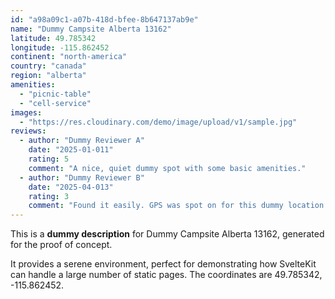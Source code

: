 ```yaml
---
id: "a98a09c1-a07b-418d-bfee-8b647137ab9e"
name: "Dummy Campsite Alberta 13162"
latitude: 49.785342
longitude: -115.862452
continent: "north-america"
country: "canada"
region: "alberta"
amenities:
  - "picnic-table"
  - "cell-service"
images:
  - "https://res.cloudinary.com/demo/image/upload/v1/sample.jpg"
reviews:
  - author: "Dummy Reviewer A"
    date: "2025-01-011"
    rating: 5
    comment: "A nice, quiet dummy spot with some basic amenities."
  - author: "Dummy Reviewer B"
    date: "2025-04-013"
    rating: 3
    comment: "Found it easily. GPS was spot on for this dummy location."
---
```


This is a **dummy description** for Dummy Campsite Alberta 13162, generated for the proof of concept.

It provides a serene environment, perfect for demonstrating how SvelteKit can handle a large number of static pages. The coordinates are 49.785342, -115.862452.
